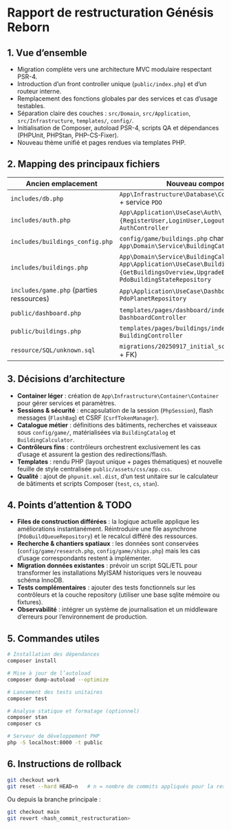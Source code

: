 # Rapport de restructuration Génésis Reborn

## 1. Vue d’ensemble
- Migration complète vers une architecture MVC modulaire respectant PSR-4.
- Introduction d’un front controller unique (`public/index.php`) et d’un routeur interne.
- Remplacement des fonctions globales par des services et cas d’usage testables.
- Séparation claire des couches : `src/Domain`, `src/Application`, `src/Infrastructure`, `templates/`, `config/`.
- Initialisation de Composer, autoload PSR-4, scripts QA et dépendances (PHPUnit, PHPStan, PHP-CS-Fixer).
- Nouveau thème unifié et pages rendues via templates PHP.

## 2. Mapping des principaux fichiers
| Ancien emplacement | Nouveau composant |
| --- | --- |
| `includes/db.php` | `App\Infrastructure\Database\ConnectionFactory` + service `PDO` |
| `includes/auth.php` | `App\Application\UseCase\Auth\{RegisterUser,LoginUser,LogoutUser}` + `AuthController` |
| `includes/buildings_config.php` | `config/game/buildings.php` chargé par `App\Domain\Service\BuildingCatalog` |
| `includes/buildings.php` | `App\Domain\Service\BuildingCalculator`, `App\Application\UseCase\Building\{GetBuildingsOverview,UpgradeBuilding}`, `PdoBuildingStateRepository` |
| `includes/game.php` (parties ressources) | `App\Application\UseCase\Dashboard\GetDashboard`, `PdoPlanetRepository` |
| `public/dashboard.php` | `templates/pages/dashboard/index.php` via `DashboardController` |
| `public/buildings.php` | `templates/pages/buildings/index.php` via `BuildingController` |
| `resource/SQL/unknown.sql` | `migrations/20250917_initial_schema.sql` (InnoDB + FK) |

## 3. Décisions d’architecture
- **Container léger** : création de `App\Infrastructure\Container\Container` pour gérer services et paramètres.
- **Sessions & sécurité** : encapsulation de la session (`PhpSession`), flash messages (`FlashBag`) et CSRF (`CsrfTokenManager`).
- **Catalogue métier** : définitions des bâtiments, recherches et vaisseaux sous `config/game/`, matérialisées via `BuildingCatalog` et `BuildingCalculator`.
- **Contrôleurs fins** : contrôleurs orchestrent exclusivement les cas d’usage et assurent la gestion des redirections/flash.
- **Templates** : rendu PHP (layout unique + pages thématiques) et nouvelle feuille de style centralisée `public/assets/css/app.css`.
- **Qualité** : ajout de `phpunit.xml.dist`, d’un test unitaire sur le calculateur de bâtiments et scripts Composer (`test`, `cs`, `stan`).

## 4. Points d’attention & TODO
- **Files de construction différées** : la logique actuelle applique les améliorations instantanément. Réintroduire une file asynchrone (`PdoBuildQueueRepository`) et le recalcul différé des ressources.
- **Recherche & chantiers spatiaux** : les données sont conservées (`config/game/research.php`, `config/game/ships.php`) mais les cas d’usage correspondants restent à implémenter.
- **Migration données existantes** : prévoir un script SQL/ETL pour transformer les installations MyISAM historiques vers le nouveau schéma InnoDB.
- **Tests complémentaires** : ajouter des tests fonctionnels sur les contrôleurs et la couche repository (utiliser une base sqlite mémoire ou fixtures).
- **Observabilité** : intégrer un système de journalisation et un middleware d’erreurs pour l’environnement de production.

## 5. Commandes utiles
```bash
# Installation des dépendances
composer install

# Mise à jour de l’autoload
composer dump-autoload --optimize

# Lancement des tests unitaires
composer test

# Analyse statique et formatage (optionnel)
composer stan
composer cs

# Serveur de développement PHP
php -S localhost:8000 -t public
```

## 6. Instructions de rollback
```bash
git checkout work
git reset --hard HEAD~n   # n = nombre de commits appliqués pour la restructuration
```
Ou depuis la branche principale :
```bash
git checkout main
git revert <hash_commit_restructuration>
```


